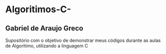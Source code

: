 # Algoritimos-C-
## Gabriel de Araujo Greco
Supositório com o objetivo de demonstrar meus códigos durante as aulas de Algoritimo, utilizando a linguagem C
